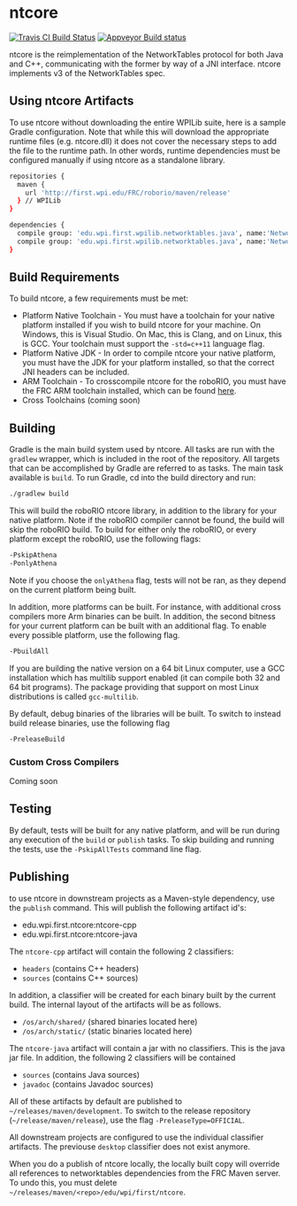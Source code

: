 # ntcore

[![Travis CI Build Status](https://travis-ci.org/wpilibsuite/ntcore.svg?branch=master)](https://travis-ci.org/wpilibsuite/ntcore)
[![Appveyor Build status](https://ci.appveyor.com/api/projects/status/j6k1apuix04m41ch?svg=true)](https://ci.appveyor.com/project/frcjenkins/ntcore)


ntcore is the reimplementation of the NetworkTables protocol for both Java and C++, communicating with the former by way of a JNI interface. ntcore implements v3 of the NetworkTables spec.

## Using ntcore Artifacts
To use ntcore without downloading the entire WPILib suite, here is a sample Gradle configuration.  Note that while this will download the appropriate runtime files (e.g. ntcore.dll) it does not cover the necessary steps to add the file to the runtime path. In other words, runtime dependencies must be configured manually if using ntcore as a standalone library.
```bash
repositories {
  maven {
    url 'http://first.wpi.edu/FRC/roborio/maven/release'
  } // WPILib
}

dependencies {
  compile group: 'edu.wpi.first.wpilib.networktables.java', name:'NetworkTables', version:'3.1.7', classifier : 'desktop'
  compile group: 'edu.wpi.first.wpilib.networktables.java', name:'NetworkTables', version:'3.1.7', classifier : 'sources'
}
```

## Build Requirements
To build ntcore, a few requirements must be met:

- Platform Native Toolchain - You must have a toolchain for your native platform installed if you wish to build ntcore for your machine. On Windows, this is Visual Studio. On Mac, this is Clang, and on Linux, this is GCC. Your toolchain must support the `-std=c++11` language flag.
- Platform Native JDK - In order to compile ntcore your native platform, you must have the JDK for your platform installed, so that the correct JNI headers can be included.
- ARM Toolchain - To crosscompile ntcore for the roboRIO, you must have the FRC ARM toolchain installed, which can be found [here](http://first.wpi.edu/FRC/roborio/toolchains/).
- Cross Toolchains (coming soon)

## Building
Gradle is the main build system used by ntcore. All tasks are run with the `gradlew` wrapper, which is included in the root of the repository. All targets that can be accomplished by Gradle are referred to as tasks. The main task available is `build`. To run Gradle, cd into the build directory and run:

```bash
./gradlew build
```

This will build the roboRIO ntcore library, in addition to the library for your native platform. Note if the roboRIO compiler cannot be found, the build will skip the roboRIO build. To build for either only the roboRIO, or every platform except the roboRIO, use the following flags:

```bash
-PskipAthena
-PonlyAthena
```

Note if you choose the `onlyAthena` flag, tests will not be ran, as they depend on the current platform being built.

In addition, more platforms can be built. For instance, with additional cross compilers more Arm binaries can be built. In addition, the second bitness for your current platform can be built with an additional flag. To enable every possible platform, use the following flag.

```bash
-PbuildAll
```

If you are building the native version on a 64 bit Linux computer, use a GCC installation which has multilib support enabled (it can compile both 32 and 64 bit programs). The package providing that support on most Linux distributions is called `gcc-multilib`.

By default, debug binaries of the libraries will be built. To switch to instead build release binaries, use the following flag

```bash
-PreleaseBuild
```

### Custom Cross Compilers
Coming soon

## Testing
By default, tests will be built for any native platform, and will be run during any execution of the `build` or `publish` tasks. To skip building and running the tests, use the `-PskipAllTests` command line flag.

## Publishing
to use ntcore in downstream projects as a Maven-style dependency, use the `publish` command. This will publish the following artifact id's:

- edu.wpi.first.ntcore:ntcore-cpp
- edu.wpi.first.ntcore:ntcore-java

The `ntcore-cpp` artifact will contain the following 2 classifiers:

- `headers` (contains C++ headers)
- `sources` (contains C++ sources)

In addition, a classifier will be created for each binary built by the current build. The internal layout of the artifacts will be as follows.

- `/os/arch/shared/` (shared binaries located here)
- `/os/arch/static/` (static binaries located here)

The `ntcore-java` artifact will contain a jar with no classifiers. This is the java jar file. In addition, the following 2 classifiers will be contained

- `sources` (contains Java sources)
- `javadoc` (contains Javadoc sources)

All of these artifacts by default are published to `~/releases/maven/development`. To switch to the release repository (`~/release/maven/release`), use the flag `-PreleaseType=OFFICIAL`.

All downstream projects are configured to use the individual classifier artifacts. The previouse `desktop` classifier does not exist anymore. 

When you do a publish of ntcore locally, the locally built copy will override all references to networktables dependencies from the FRC Maven server. To undo this, you must delete `~/releases/maven/<repo>/edu/wpi/first/ntcore`.
